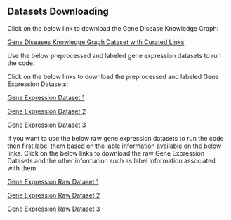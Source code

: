 
## Datasets Downloading

Click on the below link to download the Gene Disease Knowledge Graph:

[Gene Diseases Knowledge Graph Dataset with Curated Links](https://doi.org/10.7910/DVN/I2O1OX)


Use the below preprocessed and labeled gene expression datasets to run the code.

Click on the below links to download the preprocessed and labeled Gene Expression Datasets:

[Gene Expression Dataset 1](https://doi.org/10.7910/DVN/0J2DUK)

[Gene Expression Dataset 2](https://doi.org/10.7910/DVN/QHEDVX)

[Gene Expression Dataset 3](https://doi.org/10.7910/DVN/AM1ZN7)


If you want to use the below raw gene expression datasets to run the code then first label them based on the lable information available on the below links.
Click on the below links to download the raw Gene Expression Datasets and the other information such as label information associated with them:

[Gene Expression Raw Dataset 1](https://www.ncbi.nlm.nih.gov/geo/query/acc.cgi?acc=GSE73072)

[Gene Expression Raw Dataset 2](https://www.ncbi.nlm.nih.gov/geo/query/acc.cgi?acc=GSE68310)

[Gene Expression Raw Dataset 3](https://www.ncbi.nlm.nih.gov/geo/query/acc.cgi?acc=GSE90732)
